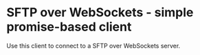 # SFTP over WebSockets - simple promise-based client

Use this client to connect to a SFTP over WebSockets server.
